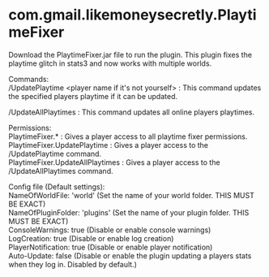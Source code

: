 
# com.gmail.likemoneysecretly.PlaytimeFixer        
Download the PlaytimeFixer.jar file to run the plugin. This plugin fixes the playtime glitch in stats3 and now works with multiple worlds.            
                               
Commands:                            
  /UpdatePlaytime <player name if it's not yourself> : This command updates the specified players playtime if it can be updated.   
  
  /UpdateAllPlaytimes : This command updates all online players playtimes.            
                                   
Permissions:                                                                                
  PlaytimeFixer.* : Gives a player access to all playtime fixer permissions.                                                          
  PlaytimeFixer.UpdatePlaytime : Gives a player access to the /UpdatePlaytime command.                                                    
  PlaytimeFixer.UpdateAllPlaytimes : Gives a player access to the /UpdateAllPlaytimes command.                                           
                                
Config file (Default settings):                                                          
 NameOfWorldFile: 'world'           (Set the name of your world folder. THIS MUST BE EXACT)                           
 NameOfPluginFolder: 'plugins'      (Set the name of your plugin folder. THIS MUST BE EXACT)                                   
 ConsoleWarnings: true              (Disable or enable console warnings)                            
 LogCreation: true                  (Disable or enable log creation)                                  
 PlayerNotification: true           (Disable or enable player notification)                                         
 Auto-Update: false                 (Disable or enable the plugin updating a players stats when they log in. Disabled by default.)                       
 
